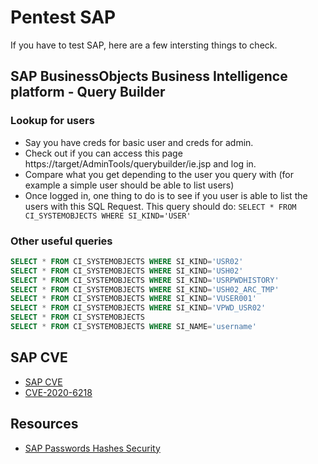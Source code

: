 # Pentest SAP

If you have to test SAP, here are a few intersting things to check.

## SAP BusinessObjects Business Intelligence platform - Query Builder

### Lookup for users

- Say you have creds for basic user and creds for admin.
- Check out if you can access this page https://target/AdminTools/querybuilder/ie.jsp and log in.
- Compare what you get depending to the user you query with (for example a simple user should be able to list users)
- Once logged in, one thing to do is to see if you user is able to list the users with this SQL Request. This query should do: `SELECT * FROM CI_SYSTEMOBJECTS WHERE SI_KIND='USER'`

### Other useful queries

```sql
SELECT * FROM CI_SYSTEMOBJECTS WHERE SI_KIND='USR02'
SELECT * FROM CI_SYSTEMOBJECTS WHERE SI_KIND='USH02'
SELECT * FROM CI_SYSTEMOBJECTS WHERE SI_KIND='USRPWDHISTORY'
SELECT * FROM CI_SYSTEMOBJECTS WHERE SI_KIND='USH02_ARC_TMP'
SELECT * FROM CI_SYSTEMOBJECTS WHERE SI_KIND='VUSER001'
SELECT * FROM CI_SYSTEMOBJECTS WHERE SI_KIND='VPWD_USR02'
SELECT * FROM CI_SYSTEMOBJECTS
SELECT * FROM CI_SYSTEMOBJECTS WHERE SI_NAME='username'
```

## SAP CVE

- [SAP CVE](https://www.cvedetails.com/vulnerability-list/vendor_id-797/cvssscoremin-9/cvssscoremax-/SAP.html)
- [CVE-2020-6218](https://www.cvedetails.com/cve/CVE-2020-6218/)

## Resources

- [SAP Passwords Hashes Security](https://blogs.sap.com/2020/06/25/sap-password-hashes-security/)